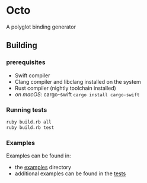 # Octo

A polyglot binding generator

## Building

### prerequisites

- Swift compiler
- Clang compiler and libclang installed on the system
- Rust compiler (nightly toolchain installed)
- *on macOS*: cargo-swift `cargo install cargo-swift`

### Running tests

```sh
ruby build.rb all
ruby build.rb test
```

### Examples

Examples can be found in:
- the [examples](/Examples) directory
- additional examples can be found in the [tests](/Tests/OctoExecutionTests/resources)
